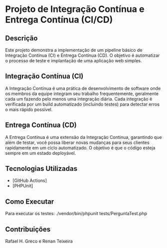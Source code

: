# Projeto de Integração Contínua e Entrega Contínua (CI/CD)

## Descrição
Este projeto demonstra a implementação de um pipeline básico de Integração Contínua (CI) e Entrega Contínua (CD). O objetivo é automatizar o processo de teste e implantação de uma aplicação web simples.

## Integração Contínua (CI)
A Integração Contínua é uma prática de desenvolvimento de software onde os membros da equipe integram seu trabalho frequentemente, geralmente cada um fazendo pelo menos uma integração diária. Cada integração é verificada por um build automatizado (incluindo testes) para detectar erros o mais rápido possível.

## Entrega Contínua (CD)
A Entrega Contínua é uma extensão da Integração Contínua, garantindo que além de testar, você possa liberar novas mudanças para seus clientes rapidamente em um ciclo automatizado. O objetivo é que o código esteja sempre em um estado deployável.

## Tecnologias Utilizadas
- [GitHub Actions]
- [PHPUnit]

## Como Executar
Para executar os testes:
./vendor/bin/phpunit tests/PerguntaTest.php

## Contribuições
Rafael H. Greco e Renan Teixeira


